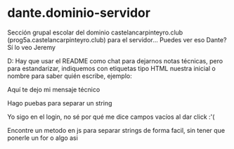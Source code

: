 # dante.dominio-servidor
Sección grupal escolar del dominio castelancarpinteyro.club (prog5a.castelancarpinteyro.club) para el servidor...
Puedes ver eso Dante?
Sí lo veo Jeremy

D: Hay que usar el README como chat para dejarnos notas técnicas, pero para estandarizar, indiquemos con etiquetas tipo HTML nuestra inicial o nombre para saber quién escribe, ejemplo:

<dante>Aquí te dejo mi mensaje técnico</dante>

<jeremy>Hago puebas para separar un string</jeremy>

<dante>Yo sigo en el login, no sé por qué me dice campos vacíos al dar click :'(</dante>

<jeremy>Encontre un metodo en js para separar strings de forma facil, sin tener que ponerle un for o algo asi</jeremy>